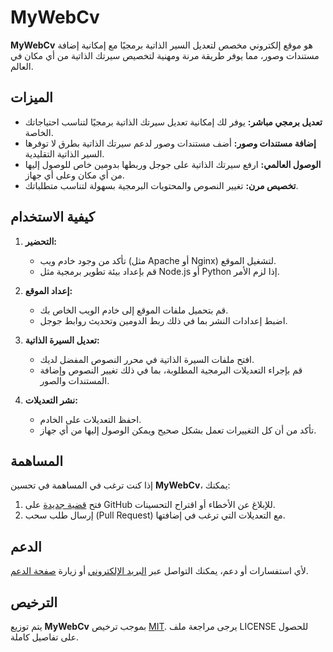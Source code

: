 # MyWebCv

**MyWebCv** هو موقع إلكتروني مخصص لتعديل السير الذاتية برمجيًا مع إمكانية إضافة مستندات وصور، مما يوفر طريقة مرنة ومهنية لتخصيص سيرتك الذاتية من أي مكان في العالم.

## الميزات

- **تعديل برمجي مباشر:** يوفر لك إمكانية تعديل سيرتك الذاتية برمجيًا لتناسب احتياجاتك الخاصة.
- **إضافة مستندات وصور:** أضف مستندات وصور لدعم سيرتك الذاتية بطرق لا توفرها السير الذاتية التقليدية.
- **الوصول العالمي:** ارفع سيرتك الذاتية على جوجل وربطها بدومين خاص للوصول إليها من أي مكان وعلى أي جهاز.
- **تخصيص مرن:** تغيير النصوص والمحتويات البرمجية بسهولة لتناسب متطلباتك.

## كيفية الاستخدام

1. **التحضير:**
   - تأكد من وجود خادم ويب (مثل Apache أو Nginx) لتشغيل الموقع.
   - قم بإعداد بيئة تطوير برمجية مثل Node.js أو Python إذا لزم الأمر.

2. **إعداد الموقع:**
   - قم بتحميل ملفات الموقع إلى خادم الويب الخاص بك.
   - اضبط إعدادات النشر بما في ذلك ربط الدومين وتحديث روابط جوجل.

3. **تعديل السيرة الذاتية:**
   - افتح ملفات السيرة الذاتية في محرر النصوص المفضل لديك.
   - قم بإجراء التعديلات البرمجية المطلوبة، بما في ذلك تغيير النصوص وإضافة المستندات والصور.

4. **نشر التعديلات:**
   - احفظ التعديلات على الخادم.
   - تأكد من أن كل التغييرات تعمل بشكل صحيح ويمكن الوصول إليها من أي جهاز.

## المساهمة

إذا كنت ترغب في المساهمة في تحسين **MyWebCv**، يمكنك:

1. فتح [قضية جديدة](#) على GitHub للإبلاغ عن الأخطاء أو اقتراح التحسينات.
2. إرسال طلب سحب (Pull Request) مع التعديلات التي ترغب في إضافتها.

## الدعم

لأي استفسارات أو دعم، يمكنك التواصل عبر [البريد الإلكتروني](Hakim.Amr.Official@gmail.com) أو زيارة [صفحة الدعم](#).

## الترخيص

يتم توزيع **MyWebCv** بموجب ترخيص [MIT](#). يرجى مراجعة ملف LICENSE للحصول على تفاصيل كاملة.
